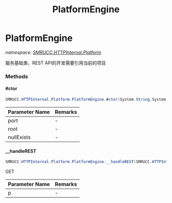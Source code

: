 ﻿---
title: PlatformEngine
---

# PlatformEngine
_namespace: [SMRUCC.HTTPInternal.Platform](N-SMRUCC.HTTPInternal.Platform.html)_

服务基础类，REST API的开发需要引用当前的项目



### Methods

#### #ctor
```csharp
SMRUCC.HTTPInternal.Platform.PlatformEngine.#ctor(System.String,System.Int32,System.Boolean,System.String)
```


|Parameter Name|Remarks|
|--------------|-------|
|port|-|
|root|-|
|nullExists|-|


#### __handleREST
```csharp
SMRUCC.HTTPInternal.Platform.PlatformEngine.__handleREST(SMRUCC.HTTPInternal.Core.HttpProcessor)
```
GET

|Parameter Name|Remarks|
|--------------|-------|
|p|-|



